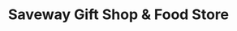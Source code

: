 ---
title: "Saveway Gift Shop & Food Store"
url: /daytona-beach/saveway-gift-shop-and-food-store/
shop: shop
---